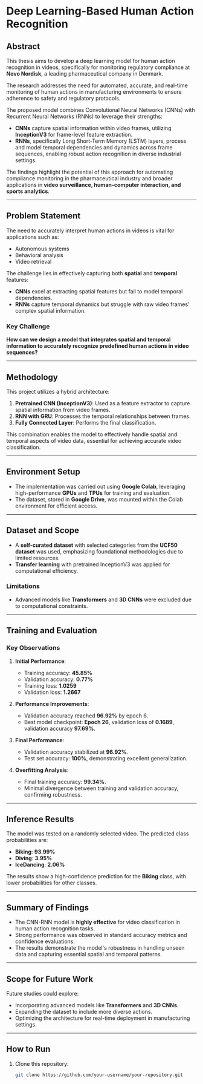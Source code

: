 # Deep Learning-Based Human Action Recognition

## Abstract  
This thesis aims to develop a deep learning model for human action recognition in videos, specifically for monitoring regulatory compliance at **Novo Nordisk**, a leading pharmaceutical company in Denmark.

The research addresses the need for automated, accurate, and real-time monitoring of human actions in manufacturing environments to ensure adherence to safety and regulatory protocols.  

The proposed model combines Convolutional Neural Networks (CNNs) with Recurrent Neural Networks (RNNs) to leverage their strengths:  
- **CNNs** capture spatial information within video frames, utilizing **InceptionV3** for frame-level feature extraction.  
- **RNNs**, specifically Long Short-Term Memory (LSTM) layers, process and model temporal dependencies and dynamics across frame sequences, enabling robust action recognition in diverse industrial settings.  

The findings highlight the potential of this approach for automating compliance monitoring in the pharmaceutical industry and broader applications in **video surveillance, human-computer interaction, and sports analytics**.

---

## Problem Statement  
The need to accurately interpret human actions in videos is vital for applications such as:  
- Autonomous systems  
- Behavioral analysis  
- Video retrieval  

The challenge lies in effectively capturing both **spatial** and **temporal** features:  
- **CNNs** excel at extracting spatial features but fail to model temporal dependencies.  
- **RNNs** capture temporal dynamics but struggle with raw video frames' complex spatial information.  

### Key Challenge  
**How can we design a model that integrates spatial and temporal information to accurately recognize predefined human actions in video sequences?**

---

## Methodology  
This project utilizes a hybrid architecture:  
1. **Pretrained CNN (InceptionV3)**: Used as a feature extractor to capture spatial information from video frames.  
2. **RNN with GRU**: Processes the temporal relationships between frames.  
3. **Fully Connected Layer**: Performs the final classification.  

This combination enables the model to effectively handle spatial and temporal aspects of video data, essential for achieving accurate video classification.

---

## Environment Setup  
- The implementation was carried out using **Google Colab**, leveraging high-performance **GPUs** and **TPUs** for training and evaluation.  
- The dataset, stored in **Google Drive**, was mounted within the Colab environment for efficient access.

---

## Dataset and Scope  
- A **self-curated dataset** with selected categories from the **UCF50 dataset** was used, emphasizing foundational methodologies due to limited resources.  
- **Transfer learning** with pretrained InceptionV3 was applied for computational efficiency.  

### Limitations  
- Advanced models like **Transformers** and **3D CNNs** were excluded due to computational constraints.  

---

## Training and Evaluation  

### Key Observations  
1. **Initial Performance**:  
   - Training accuracy: **45.85%**  
   - Validation accuracy: **0.77%**  
   - Training loss: **1.0259**  
   - Validation loss: **1.2667**  

2. **Performance Improvements**:  
   - Validation accuracy reached **96.92%** by epoch 6.  
   - Best model checkpoint: **Epoch 26**, validation loss of **0.1689**, validation accuracy **97.69%**.  

3. **Final Performance**:  
   - Validation accuracy stabilized at **96.92%**.  
   - Test set accuracy: **100%**, demonstrating excellent generalization.  

4. **Overfitting Analysis**:  
   - Final training accuracy: **99.34%**.  
   - Minimal divergence between training and validation accuracy, confirming robustness.

---

## Inference Results  
The model was tested on a randomly selected video. The predicted class probabilities are:  
- **Biking**: **93.99%**  
- **Diving**: **3.95%**  
- **IceDancing**: **2.06%**  

The results show a high-confidence prediction for the **Biking** class, with lower probabilities for other classes.

---

## Summary of Findings  
- The CNN-RNN model is **highly effective** for video classification in human action recognition tasks.  
- Strong performance was observed in standard accuracy metrics and confidence evaluations.  
- The results demonstrate the model's robustness in handling unseen data and capturing essential spatial and temporal patterns.

---

## Scope for Future Work  
Future studies could explore:  
- Incorporating advanced models like **Transformers** and **3D CNNs**.  
- Expanding the dataset to include more diverse actions.  
- Optimizing the architecture for real-time deployment in manufacturing settings.

---

## How to Run  
1. Clone this repository:  
   ```bash
   git clone https://github.com/your-username/your-repository.git
